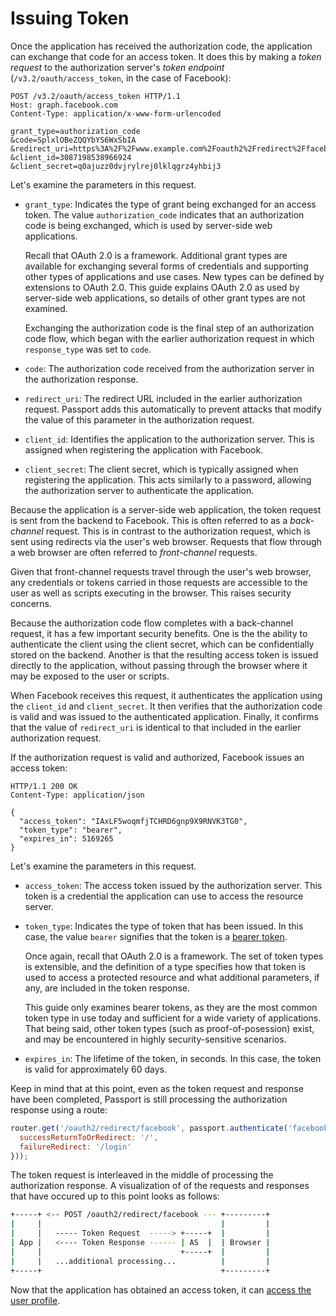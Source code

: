 # Issuing Token

Once the application has received the authorization code, the application can
exchange that code for an access token.  It does this by making a _token
request_ to the authorization server's _token endpoint_
(`/v3.2/oauth/access_token`, in the case of Facebook):

```http
POST /v3.2/oauth/access_token HTTP/1.1
Host: graph.facebook.com
Content-Type: application/x-www-form-urlencoded

grant_type=authorization_code
&code=SplxlOBeZQQYbYS6WxSbIA
&redirect_uri=https%3A%2F%2Fwww.example.com%2Foauth2%2Fredirect%2Ffacebook
&client_id=3087198538966924
&client_secret=q0ajuzz0dvjrylrej0lklqgrz4yhbij3
```

Let's examine the parameters in this request.

  * `grant_type`: Indicates the type of grant being exchanged for an access
      token.  The value `authorization_code` indicates that an authorization
      code is being exchanged, which is used by server-side web applications.
      
      Recall that OAuth 2.0 is a framework. Additional grant types are available
      for exchanging several forms of credentials and supporting other types of
      applications and use cases.  New types can be defined by extensions to
      OAuth 2.0.  This guide explains OAuth 2.0 as used by server-side web
      applications, so details of other grant types are not examined.
      
      Exchanging the authorization code is the final step of an authorization
      code flow, which began with the earlier authorization request in which
      `response_type` was set to `code`.
      
  * `code`: The authorization code received from the authorization server in the
      authorization response.
  
  * `redirect_uri`: The redirect URL included in the earlier authorization
      request.  Passport adds this automatically to prevent attacks that modify
      the value of this parameter in the authorization request.
      
  * `client_id`: Identifies the application to the authorization server.  This
      is assigned when registering the application with Facebook.
      
  * `client_secret`: The client secret, which is typically assigned when
      registering the application.  This acts similarly to a password, allowing
      the authorization server to authenticate the application.
      

Because the application is a server-side web application, the token request is
sent from the backend to Facebook.  This is often referred to as a
_back-channel_ request.  This is in contrast to the authorization request, which
is sent using redirects via the user's web browser.  Requests that flow through
a web browser are often referred to _front-channel_ requests.

Given that front-channel requests travel through the user's web browser, any
credentials or tokens carried in those requests are accessible to the user as
well as scripts executing in the browser.  This raises security concerns.

Because the authorization code flow completes with a back-channel request, it
has a few important security benefits.  One is the the ability to authenticate
the client using the client secret, which can be confidentially stored on the
backend.  Another is that the resulting access token is issued directly to the
application, without passing through the browser where it may be exposed to the
user or scripts.

When Facebook receives this request, it authenticates the application using the
`client_id` and `client_secret`.  It then verifies that the authorization code
is valid and was issued to the authenticated application.  Finally, it confirms
that the value of `redirect_uri` is identical to that included in the earlier
authorization request.

If the authorization request is valid and authorized, Facebook issues an access
token:

```
HTTP/1.1 200 OK
Content-Type: application/json
     
{
  "access_token": "IAxLF5woqmfjTCHRD6gnp9X9RNVK3TG0",
  "token_type": "bearer",
  "expires_in": 5169265
}
```

Let's examine the parameters in this request.

  * `access_token`: The access token issued by the authorization server.  This
      token is a credential the application can use to access the resource
      server.
  
  * `token_type`: Indicates the type of token that has been issued.  In this
      case, the value `bearer` signifies that the token is a [bearer
      token](/concepts/bearer-token/).
      
      Once again, recall that OAuth 2.0 is a framework.  The set of token types
      is extensible, and the definition of a type specifies how that token is
      used to access a protected resource and what additional parameters, if
      any, are included in the token response.
      
      This guide only examines bearer tokens, as they are the most common token
      type in use today and sufficient for a wide variety of applications.
      That being said, other token types (such as proof-of-posession) exist, and
      may be encountered in highly security-sensitive scenarios.
  
  * `expires_in`: The lifetime of the token, in seconds.  In this case, the
      token is valid for approximately 60 days.


Keep in mind that at this point, even as the token request and response have been
completed, Passport is still processing the authorization response using a route:

```js
router.get('/oauth2/redirect/facebook', passport.authenticate('facebook', {
  successReturnToOrRedirect: '/',
  failureRedirect: '/login'
}));
```

The token request is interleaved in the middle of processing the authorization
response.  A visualization of of the requests and responses that have occured
up to this point looks as follows:

```sh
+-----+ <-- POST /oauth2/redirect/facebook --- +---------+
|     |                                        |         |
|     |   ----- Token Request  -----> +-----+  |         |
| App |   <---- Token Response ------ | AS  |  | Browser |
|     |                               +-----+  |         |
|     |   ...additional processing...          |         |
+-----+                                        +---------+
```

Now that the application has obtained an access token, it can [access the user
profile](../profile/).
